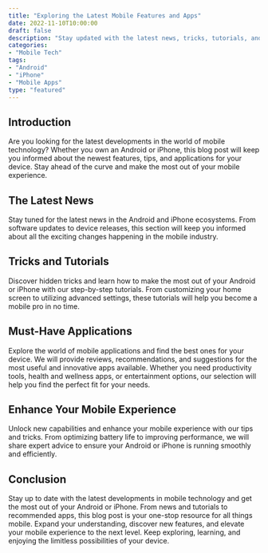 ```yaml
--- 
title: "Exploring the Latest Mobile Features and Apps"
date: 2022-11-10T10:00:00
draft: false
description: "Stay updated with the latest news, tricks, tutorials, and applications for Android and iPhone. Discover new features, enhance your mobile experience, and make the most out of your device."
categories:
- "Mobile Tech"
tags:
- "Android"
- "iPhone"
- "Mobile Apps"
type: "featured"
---
```


## Introduction

Are you looking for the latest developments in the world of mobile technology? Whether you own an Android or iPhone, this blog post will keep you informed about the newest features, tips, and applications for your device. Stay ahead of the curve and make the most out of your mobile experience.

## The Latest News

Stay tuned for the latest news in the Android and iPhone ecosystems. From software updates to device releases, this section will keep you informed about all the exciting changes happening in the mobile industry.

## Tricks and Tutorials

Discover hidden tricks and learn how to make the most out of your Android or iPhone with our step-by-step tutorials. From customizing your home screen to utilizing advanced settings, these tutorials will help you become a mobile pro in no time.

## Must-Have Applications

Explore the world of mobile applications and find the best ones for your device. We will provide reviews, recommendations, and suggestions for the most useful and innovative apps available. Whether you need productivity tools, health and wellness apps, or entertainment options, our selection will help you find the perfect fit for your needs.

## Enhance Your Mobile Experience

Unlock new capabilities and enhance your mobile experience with our tips and tricks. From optimizing battery life to improving performance, we will share expert advice to ensure your Android or iPhone is running smoothly and efficiently.

## Conclusion

Stay up to date with the latest developments in mobile technology and get the most out of your Android or iPhone. From news and tutorials to recommended apps, this blog post is your one-stop resource for all things mobile. Expand your understanding, discover new features, and elevate your mobile experience to the next level. Keep exploring, learning, and enjoying the limitless possibilities of your device.
